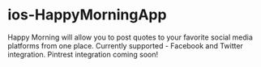 # ios-HappyMorningApp

Happy Morning will allow you to post quotes to your favorite social media platforms from one place. Currently supported - Facebook and Twitter integration. Pintrest integration coming soon!
